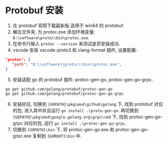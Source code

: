 # Protobuf 安装
1. 在 protobuf 官网下载最新版 适用于 win64 的 protobuf.
2. 解压文件夹, 为 protoc.exe 添加环境变量: `D:\software\protoc\bin\protoc.exe`.
3. 在命令行输入 `protoc --version` 来测试是否安装成功.
4. vscode 安装 vscode-proto3 和 clang-format 插件, 设置配置: 
 ```json
"protoc": {
    "path": "D:\\software\\protoc\\bin\\protoc.exe",
 }
```
5. 安装适配 go 的 protobuf 插件: protoc-gen-go, protoc-gen-go-grpc.  
```bash
go get github.com/golang/protobuf/protoc-gen-go
go get github.com/golang/protobuf/protoc-gen-go-grpc
```
6. 安装好后, 切换到 `{GOPATH}\pkg\mod\github\golang` 下, 找到 protobuf 对应的包, 进入其中并且运行 `go install .\proto-gen-go`. 再切换到 `{GOPATH}\pkg\mod\google.golang.org\grpc\cmd` 下, 找到 protoc-gen-go-grpc 对应的包, 运行 `go install .\protoc-gen-go-grpc`.
7. 切换到 `{GOPATH}\bin` 下, 将 protoc-gen-go.exe 和 protoc-gen-go-grpc.exe 复制到 `{GOROOT}\bin` 中.